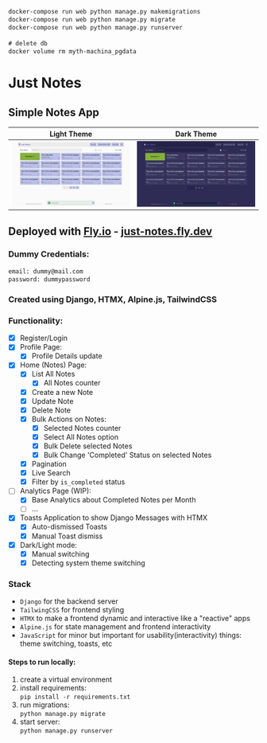 ```
docker-compose run web python manage.py makemigrations
docker-compose run web python manage.py migrate
docker-compose run web python manage.py runserver

# delete db
docker volume rm myth-machina_pgdata

```

# Just Notes

## Simple Notes App

|                   Light Theme                    |                   Dark Theme                    |
| :----------------------------------------------: | :---------------------------------------------: |
| ![screenshot_1](./screenshots/desktop_light.png) | ![screenshot_1](./screenshots/desktop_dark.png) |

## Deployed with [Fly.io](https//:fly.io) - [just-notes.fly.dev](https://just-notes.fly.dev/)

### Dummy Credentials:

```
email: dummy@mail.com
password: dummypassword
```

### Created using Django, HTMX, Alpine.js, TailwindCSS

### Functionality:

- [x] Register/Login
- [x] Profile Page:
  - [x] Profile Details update
- [x] Home (Notes) Page:
  - [x] List All Notes
    - [x] All Notes counter
  - [x] Create a new Note
  - [x] Update Note
  - [x] Delete Note
  - [x] Bulk Actions on Notes:
    - [x] Selected Notes counter
    - [x] Select All Notes option
    - [x] Bulk Delete selected Notes
    - [x] Bulk Change 'Completed' Status on selected Notes
  - [x] Pagination
  - [x] Live Search
  - [x] Filter by `is_completed` status
- [ ] Analytics Page (WIP):
  - [x] Base Analytics about Completed Notes per Month
  - [ ] ...
- [x] Toasts Application to show Django Messages with HTMX
  - [x] Auto-dismissed Toasts
  - [x] Manual Toast dismiss
- [x] Dark/Light mode:
  - [x] Manual switching
  - [x] Detecting system theme switching

### Stack

- `Django` for the backend server
- `TailwingCSS` for frontend styling
- `HTMX` to make a frontend dynamic and interactive like a "reactive" apps
- `Alpine.js` for state management and frontend interactivity
- `JavaScript` for minor but important for usability(interactivity) things: theme switching, toasts, etc

#### Steps to run locally:

1. create a virtual environment
2. install requirements:  
   `pip install -r requirements.txt`
3. run migrations:  
   `python manage.py migrate`
4. start server:  
   `python manage.py runserver`
